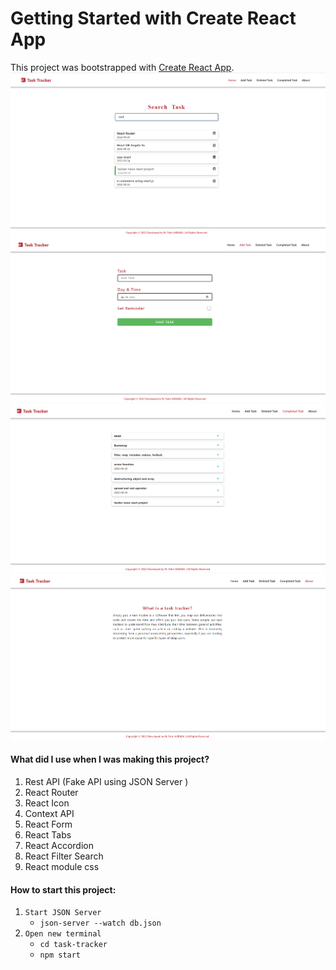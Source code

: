 # Getting Started with Create React App

This project was bootstrapped with [Create React App](https://github.com/facebook/create-react-app).
![Image](./public/images/taskmain.png)
![Image](./public/images/taskadd.png)
![Image](./public/images/taskcompleted.png)
![Image](./public/images/taskabout.png)

#### What did I use when I was making this project?
1. Rest API (Fake API using JSON Server )
2. React Router
3. React Icon
4. Context API
5. React Form
6. React Tabs
7. React Accordion
8. React Filter Search
9. React module css


#### How to start this project:
1. `Start JSON Server`
   - `json-server --watch db.json`
2. `Open new terminal`
   - `cd task-tracker`
   - `npm start `
